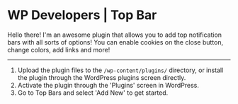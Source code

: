 WP Developers | Top Bar
===

Hello there! I'm an awesome plugin that allows you to add top notification bars with all sorts of options! You can enable cookies on the close button, change colors, add links and more!

---------------

1. Upload the plugin files to the `/wp-content/plugins/` directory, or install the plugin through the WordPress plugins screen directly.
2. Activate the plugin through the 'Plugins' screen in WordPress.
3. Go to Top Bars and select 'Add New' to get started.
